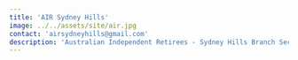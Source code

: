 ```yaml
---
title: 'AIR Sydney Hills'
image: ../../assets/site/air.jpg
contact: 'airsydneyhills@gmail.com'
description: 'Australian Independent Retirees - Sydney Hills Branch Secretary'
---
```

